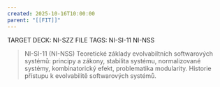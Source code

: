 ```yaml
---
created: 2025-10-16T10:00:00
parent: "[[FIT]]"
---
```


TARGET DECK: NI-SZZ
FILE TAGS: NI-SI-11 NI-NSS

> NI-SI-11 (NI-NSS)
> Teoretické základy evolvabiltních softwarových systémů: principy a zákony, stabilita systému, normalizované systémy, kombinatorický efekt, problematika modularity. Historie přístupu k evolvabilitě softwarových systémů.
